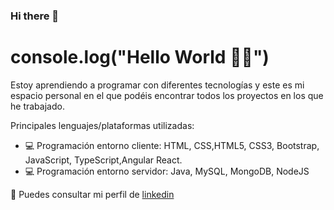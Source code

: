 ### Hi there 👋
# console.log("Hello World :woman_technologist:")

 Estoy aprendiendo a programar con diferentes tecnologías y este es mi espacio personal en el que podéis encontrar todos los proyectos en los que he trabajado.
 
 Principales lenguajes/plataformas utilizadas:
 - :computer: Programación entorno cliente: HTML, CSS,HTML5, CSS3, Bootstrap, JavaScript, TypeScript,Angular React.
 - :computer:  Programación entorno servidor: Java, MySQL, MongoDB, NodeJS
 
 
 :briefcase: Puedes consultar mi perfil de [linkedin](https://www.linkedin.com/in/katherinepaucar/)


<!--
**katherinepaucar/katherinepaucar** is a ✨ _special_ ✨ repository because its `README.md` (this file) appears on your GitHub profile.

Here are some ideas to get you started:

- 🔭 I’m currently working on ...
- 🌱 I’m currently learning ...
- 👯 I’m looking to collaborate on ...
- 🤔 I’m looking for help with ...
- 💬 Ask me about ...
- 📫 How to reach me: ...
- 😄 Pronouns: ...
- ⚡ Fun fact: ...
-->
